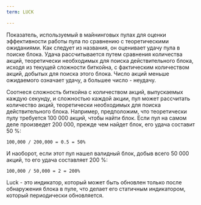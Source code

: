```yaml
---
term: LUCK

---
```

Показатель, используемый в майнинговых пулах для оценки эффективности работы пула по сравнению с теоретическими ожиданиями. Как следует из названия, он оценивает удачу пула в поиске блока. Удача рассчитывается путем сравнения количества акций, теоретически необходимых для поиска действительного блока, исходя из текущей сложности биткойна, с фактическим количеством акций, добытых для поиска этого блока. Число акций меньше ожидаемого означает удачу, а большее число - неудачу.

Соотнеся сложность биткойна с количеством акций, выпускаемых каждую секунду, и сложностью каждой акции, пул может рассчитать количество акций, теоретически необходимых для поиска действительного блока. Например, предположим, что теоретически пулу требуется 100 000 акций, чтобы найти блок. Если пул на самом деле произведет 200 000, прежде чем найдет блок, его удача составит 50 %:

```text
100,000 / 200,000 = 0.5 = 50%
```

И наоборот, если этот пул нашел валидный блок, добыв всего 50 000 акций, то его удача составляет 200 %:

```text
100,000 / 50,000 = 2 = 200%
```

Luck - это индикатор, который может быть обновлен только после обнаружения блока в пуле, что делает его статичным индикатором, который периодически обновляется.